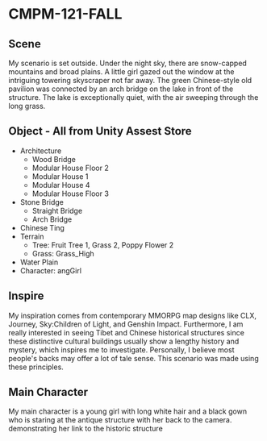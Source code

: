 # CMPM-121-FALL

## Scene

My scenario is set outside. Under the night sky, there are snow-capped mountains and broad plains. A little girl gazed out the window at the intriguing towering skyscraper not far away. The green Chinese-style old pavilion was connected by an arch bridge on the lake in front of the structure. The lake is exceptionally quiet, with the air sweeping through the long grass.

## Object - All from Unity Assest Store

-  Architecture
    - Wood Bridge
    - Modular House Floor 2
    - Modular House 1  
    - Modular House 4
    - Modular House Floor 3
- Stone Bridge
    - Straight Bridge
    - Arch Bridge
- Chinese Ting
- Terrain
    - Tree: Fruit Tree 1, Grass 2, Poppy Flower 2
    - Grass: Grass_High
- Water Plain
- Character: angGirl

## Inspire

My inspiration comes from contemporary MMORPG map designs like CLX, Journey, Sky:Children of Light, and Genshin Impact. Furthermore, I am really interested in seeing Tibet and Chinese historical structures since these distinctive cultural buildings usually show a lengthy history and mystery, which inspires me to investigate. Personally, I believe most people's backs may offer a lot of tale sense. This scenario was made using these principles.

## Main Character

My main character is a young girl with long white hair and a black gown who is staring at the antique structure with her back to the camera. demonstrating her link to the historic structure
